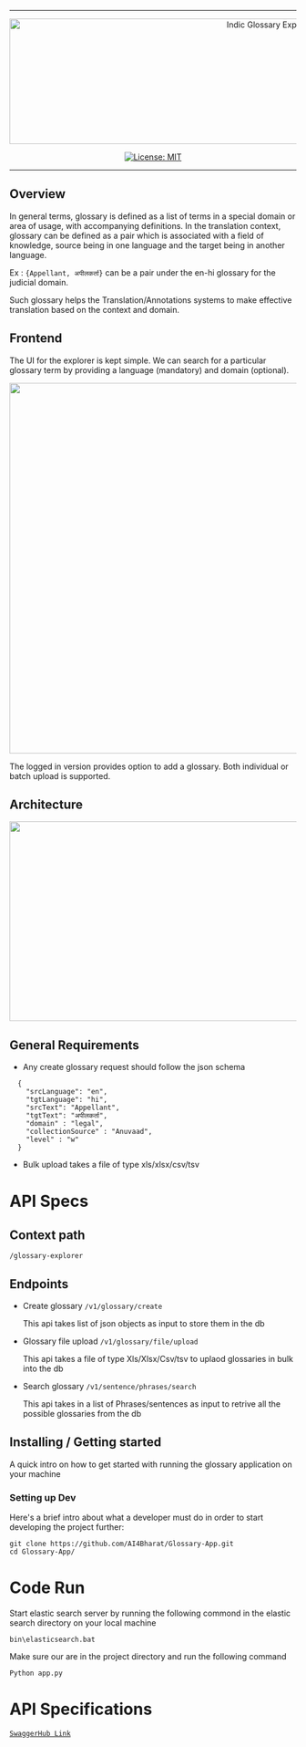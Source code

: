 ***
<p align="center">
  <a href="https://glossary.ai4bharat.org"><img src="https://github.com/AI4Bharat/Indic-Glossary-Explorer/blob/master/docs/images/Indic-Glossary-Explorer-Logo.png" alt="Indic Glossary Explorer" width="900" height="220"></a>
</p>

<p align="center">
    <a href="https://opensource.org/licenses/MIT" target="_blank">
        <img src="https://img.shields.io/badge/License-MIT-green.svg" alt="License: MIT">
    </a>
</p>

***

## Overview
In general terms, glossary is defined as a list of terms in a special domain or area of usage, with accompanying definitions. In the translation context, glossary can be defined as a pair which is associated with a field of knowledge, source being in one language and the target being in another language.

Ex : `{Appellant, अपीलकर्ता}` can be a pair under the en-hi glossary for the judicial domain. 

Such glossary helps the Translation/Annotations systems to make effective translation based on the context and domain.

## Frontend
The UI for the explorer is kept simple. We can search for a particular glossary term by providing a language (mandatory) and domain (optional).

<p align="center">
  <img src="https://github.com/AI4Bharat/Indic-Glossary-Explorer/blob/master/docs/images/glossary-explorer-ui.png"  width="1000" height="650">
</p>

The logged in version provides option to add a glossary. Both individual or batch upload is supported.


## Architecture
<p align="center">
  <img src="https://github.com/AI4Bharat/Indic-Glossary-Explorer/blob/master/docs/images/Glossary-service.png"  width="800" height="350">
</p>


## General Requirements
* Any create glossary request should follow the json schema
```
  {
    "srcLanguage": "en",
    "tgtLanguage": "hi",
    "srcText": "Appellant",
    "tgtText": "अपीलकर्ता",
    "domain" : "legal",
    "collectionSource" : "Anuvaad",
    "level" : "w"
  }
```
*    Bulk upload takes a file of type xls/xlsx/csv/tsv




# API Specs

## Context path
`/glossary-explorer`


## Endpoints
* Create glossary   `/v1/glossary/create`

  This api takes list of json objects as input to store them in the db

* Glossary file upload `/v1/glossary/file/upload`

  This api takes a file of type Xls/Xlsx/Csv/tsv to uplaod glossaries in bulk into the db

* Search glossary  `/v1/sentence/phrases/search`

  This api takes in a list of Phrases/sentences as input to retrive all the possible glossaries from the db 


  
  
   
## Installing / Getting started
A quick intro on how to get started with running the glossary application on your machine



### Setting up Dev

Here's a brief intro about what a developer must do in order to start developing
the project further:

```shell
git clone https://github.com/AI4Bharat/Glossary-App.git
cd Glossary-App/
```

# Code Run
Start elastic search server by running the following commond in the elastic search directory on your local machine


```
bin\elasticsearch.bat   
```
Make sure our are in the project directory and run the following command

```
Python app.py 
```

# API Specifications
[`SwaggerHub Link`](https://app.swaggerhub.com/apis/ai4bharat-iitm/indic-glossary-explorer/1.0.0)
